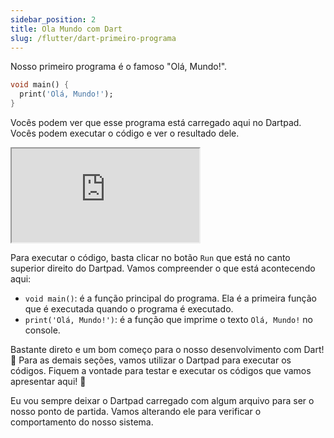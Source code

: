 ```yaml
---
sidebar_position: 2
title: Ola Mundo com Dart
slug: /flutter/dart-primeiro-programa
---
```


Nosso primeiro programa é o famoso "Olá, Mundo!".

```dart
void main() {
  print('Olá, Mundo!');
}
```

Vocês podem ver que esse programa está carregado aqui no Dartpad. Vocês podem executar o código e ver o resultado dele.

<iframe  style={{
            display: 'block',
            margin: 'auto',
            width: '100%',
            height: '50vh',
            marginBottom: '24px'
        }}
        src="https://dartpad.dev/?id=e6d5f6191d248974870e29561c8b6680?theme=light"></iframe>

Para executar o código, basta clicar no botão `Run` que está no canto superior direito do Dartpad.
Vamos compreender o que está acontecendo aqui:

- `void main()`: é a função principal do programa. Ela é a primeira função que é executada quando o programa é executado.
- `print('Olá, Mundo!')`: é a função que imprime o texto `Olá, Mundo!` no console.

Bastante direto e um bom começo para o nosso desenvolvimento com Dart! 🚀
Para as demais seções, vamos utilizar o Dartpad para executar os códigos. Fiquem a vontade para testar e executar os códigos que vamos apresentar aqui! 🎉

Eu vou sempre deixar o Dartpad carregado com algum arquivo para ser o nosso ponto de partida. Vamos alterando ele para verificar o comportamento do nosso sistema.